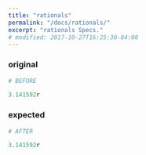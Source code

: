 ```yaml
---
title: "rationals"
permalink: "/docs/rationals/"
excerpt: "rationals Specs."
# modified: 2017-10-27T16:25:30-04:00
---
```

### original
```ruby
# BEFORE

3.141592r

```
### expected
```ruby
# AFTER

3.141592r
```
